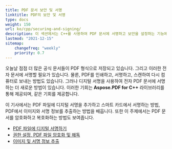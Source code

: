 ```yaml
---
title: PDF 문서 보안 및 서명
linktitle: PDF의 보안 및 서명
type: docs
weight: 150
url: ko/cpp/securing-and-signing/
description: 이 섹션에서는 C++를 사용하여 PDF 문서에 서명하고 보안을 설정하는 기능에 대해 설명합니다.
lastmod: "2021-12-15"
sitemap:
    changefreq: "weekly"
    priority: 0.7
---
```


오늘날 점점 더 많은 공식 문서들이 PDF 형식으로 저장되고 있습니다. 그리고 이러한 전자 문서에 서명할 필요가 있습니다. 물론, PDF를 인쇄하고, 서명하고, 스캔하여 다시 컴퓨터로 보내는 방법도 있습니다. 그러나 디지털 서명을 사용하여 전자 PDF 문서에 서명하는 더 새로운 방법이 있습니다. 이러한 기회는 **Aspose.PDF for C++** 라이브러리를 통해 제공되며, 같은 기회를 제공합니다.

이 기사에서는 PDF 파일에 디지털 서명을 추가하고 스마트 카드에서 서명하는 방법, PDF에서 이미지와 서명 정보를 추출하는 방법을 배웁니다. 또한 이 주제에서는 PDF 문서를 암호화하고 복호화하는 방법도 보여줍니다.

- [PDF 파일에 디지털 서명하기](/pdf/cpp/digitally-sign-pdf-file/)
- [권한 설정, PDF 파일 암호화 및 해독](/pdf/cpp/set-privileges-encrypt-and-decrypt-pdf-file/)
- [이미지 및 서명 정보 추출](/pdf/cpp/extract-image-and-signature-information/)